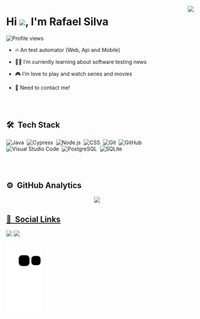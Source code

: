 <img align="right" height="590cm"
src="https://raw.githubusercontent.com/gist/RafaelJrS/52f89361c6836344284ccba97ccf41af/raw/8a7518faab9ff41610f9a138ca7abe2d2b6ff707/gitprofilecard.svg"/>
<h1 align="left">Hi <img src="https://raw.githubusercontent.com/kaueMarques/kaueMarques/master/hi.gif" width="30px">, I'm Rafael Silva</h1>
<p align="left"> <img src="https://komarev.com/ghpvc/?username=RafaelJSilva&color=yellow" alt="Profile views" /> </p>

- 🔥  An test automator (Web, Api and Mobile)

- ✍🏽 I’m currently learning about software testing news

- 🎮 I’m love to play and watch series and movies

- 💬 Need to contact me!

<br><br>

## 🛠 &nbsp;Tech Stack

![Java](https://img.shields.io/badge/-Java-05122A?style=flat&logo=java)&nbsp;
![Cypress](https://img.shields.io/badge/-cypress-05122A?style=flat&logo=java)&nbsp;
![Node.js](https://img.shields.io/badge/-Node.js-05122A?style=flat&logo=node.js)&nbsp;
![CSS](https://img.shields.io/badge/-CSS-05122A?style=flat&logo=CSS3&logoColor=1572B6)&nbsp;
![Git](https://img.shields.io/badge/-Git-05122A?style=flat&logo=git)&nbsp;
![GitHub](https://img.shields.io/badge/-GitHub-05122A?style=flat&logo=github)&nbsp;
![Visual Studio Code](https://img.shields.io/badge/-Visual%20Studio%20Code-05122A?style=flat&logo=visual-studio-code&logoColor=007ACC)&nbsp;
![PostgreSQL](https://img.shields.io/badge/-PostgreSQL-05122A?style=flat&logo=postgresql)&nbsp;
![SQLite](https://img.shields.io/badge/-SQLite-05122A?style=flat&logo=sqlite)&nbsp;

<br><br>

## ⚙️ &nbsp;GitHub Analytics

<div align="center">
  <a href="https://github.com/RafaelJrS">
  <img height="180em" src="https://github-readme-stats.vercel.app/api?username=RafaelJSilva&show_icons=true&theme=tokyonight&include_all_commits=true&count_private=true"/>
</div>
 
## 📱 &nbsp;Social Links

<div> 

<a href = "mailto:silvarafaeljr@gmail.com"><img src="https://img.shields.io/badge/-Gmail-%23333?style=for-the-badge&logo=gmail&logoColor=white" target="_blank"></a>
<a href="https://www.linkedin.com/in/rafael-junio-da-silva" target="_blank"><img src="https://img.shields.io/badge/-LinkedIn-%230077B5?style=for-the-badge&logo=linkedin&logoColor=white" target="_blank"></a> 

![Snake animation](https://github.com/rafaeljrs/rafaeljrs/blob/output/github-contribution-grid-snake.svg)

</div>

<!---
RafaelJrS/RafaelJrS is a ✨ special ✨ repository because its `README.md` (this file) appears on your GitHub profile.
You can click the Preview link to take a look at your changes.
--->
